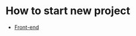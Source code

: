 # How to start new project
* [Front-end](https://github.com/Ilya-Valasiuk/how-to-start/blob/main/front-end/README.md) 
